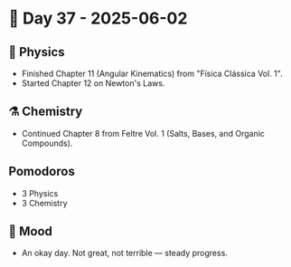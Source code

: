 # 📅 Day 37 - 2025-06-02

## 🔬 Physics
- Finished Chapter 11 (Angular Kinematics) from "Física Clássica Vol. 1".
- Started Chapter 12 on Newton's Laws.

## ⚗️ Chemistry
- Continued Chapter 8 from Feltre Vol. 1 (Salts, Bases, and Organic Compounds).

## Pomodoros
- 3 Physics
- 3 Chemistry

## 💭 Mood
- An okay day. Not great, not terrible — steady progress.
